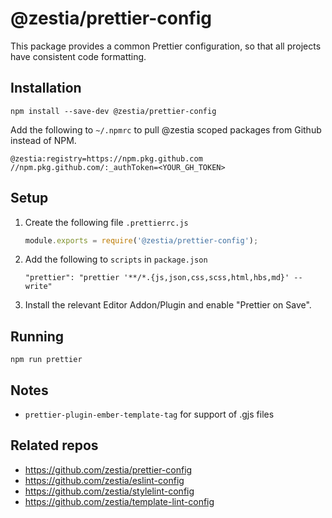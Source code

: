 # @zestia/prettier-config

This package provides a common Prettier configuration, so that all projects have consistent code formatting.

## Installation

```
npm install --save-dev @zestia/prettier-config
```

Add the following to `~/.npmrc` to pull @zestia scoped packages from Github instead of NPM.

```
@zestia:registry=https://npm.pkg.github.com
//npm.pkg.github.com/:_authToken=<YOUR_GH_TOKEN>
```

## Setup

1. Create the following file `.prettierrc.js`

   ```javascript
   module.exports = require('@zestia/prettier-config');
   ```

2. Add the following to `scripts` in `package.json`

   ```
   "prettier": "prettier '**/*.{js,json,css,scss,html,hbs,md}' --write"
   ```

3. Install the relevant Editor Addon/Plugin and enable "Prettier on Save".

## Running

```
npm run prettier
```

## Notes

- `prettier-plugin-ember-template-tag` for support of .gjs files

## Related repos

- https://github.com/zestia/prettier-config
- https://github.com/zestia/eslint-config
- https://github.com/zestia/stylelint-config
- https://github.com/zestia/template-lint-config
